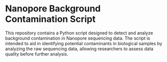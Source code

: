 # Nanopore Background Contamination Script
This repository contains a Python script designed to detect and analyze background contamination in Nanopore sequencing data. The script is intended to aid in identifying potential contaminants in biological samples by analyzing the raw sequencing data, allowing researchers to assess data quality before further analysis.

